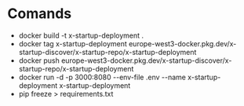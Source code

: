 # Comands

-  docker build -t x-startup-deployment .       
- docker tag x-startup-deployment europe-west3-docker.pkg.dev/x-startup-discover/x-startup-repo/x-startup-deployment
- docker push europe-west3-docker.pkg.dev/x-startup-discover/x-startup-repo/x-startup-deployment
- docker run -d  -p 3000:8080  --env-file .env --name x-startup-deployment  x-startup-deployment
-  pip freeze > requirements.txt                  
